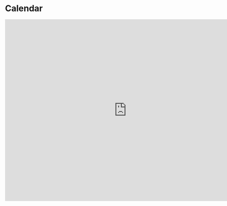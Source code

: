 # Calendar

<div>
<iframe src=" https://calendar.google.com/calendar/embed?src=75cp04fr1alk4acf0ekovp4omg%40group.calendar.google.com&amp;ctz=America%2FChicago" style="border: 0" width="800" height="600" frameborder="0" 
>
</iframe>
</div>


